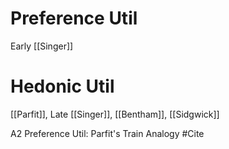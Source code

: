# Preference Util
Early [[Singer]]

# Hedonic Util
[[Parfit]], Late [[Singer]], [[Bentham]], [[Sidgwick]]

A2 Preference Util: Parfit's Train Analogy
#Cite 
